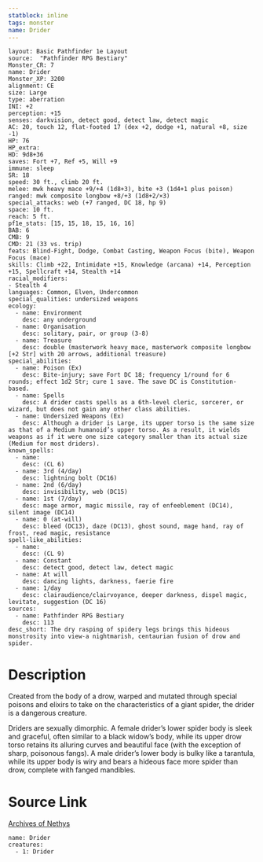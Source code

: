 ```yaml
---
statblock: inline
tags: monster
name: Drider
---
```

```statblock
layout: Basic Pathfinder 1e Layout
source:  "Pathfinder RPG Bestiary"
Monster_CR: 7
name: Drider
Monster_XP: 3200
alignment: CE
size: Large
type: aberration
INI: +2
perception: +15
senses: darkvision, detect good, detect law, detect magic
AC: 20, touch 12, flat-footed 17 (dex +2, dodge +1, natural +8, size -1)
HP: 76
HP_extra: 
HD: 9d8+36
saves: Fort +7, Ref +5, Will +9
immune: sleep
SR: 18
speed: 30 ft., climb 20 ft.
melee: mwk heavy mace +9/+4 (1d8+3), bite +3 (1d4+1 plus poison)
ranged: mwk composite longbow +8/+3 (1d8+2/×3)
special_attacks: web (+7 ranged, DC 18, hp 9)
space: 10 ft.
reach: 5 ft.
pf1e_stats: [15, 15, 18, 15, 16, 16]
BAB: 6
CMB: 9
CMD: 21 (33 vs. trip)
feats: Blind-Fight, Dodge, Combat Casting, Weapon Focus (bite), Weapon Focus (mace)
skills: Climb +22, Intimidate +15, Knowledge (arcana) +14, Perception +15, Spellcraft +14, Stealth +14
racial_modifiers:
- Stealth 4
languages: Common, Elven, Undercommon
special_qualities: undersized weapons
ecology:
  - name: Environment
    desc: any underground
  - name: Organisation
    desc: solitary, pair, or group (3-8)
  - name: Treasure
    desc: double (masterwork heavy mace, masterwork composite longbow [+2 Str] with 20 arrows, additional treasure)
special_abilities:
  - name: Poison (Ex)
    desc: Bite-injury; save Fort DC 18; frequency 1/round for 6 rounds; effect 1d2 Str; cure 1 save. The save DC is Constitution-based.
  - name: Spells
    desc: A drider casts spells as a 6th-level cleric, sorcerer, or wizard, but does not gain any other class abilities.
  - name: Undersized Weapons (Ex)
    desc: Although a drider is Large, its upper torso is the same size as that of a Medium humanoid’s upper torso. As a result, it wields weapons as if it were one size category smaller than its actual size (Medium for most driders).
known_spells:
  - name:
    desc: (CL 6)
  - name: 3rd (4/day)
    desc: lightning bolt (DC16)
  - name: 2nd (6/day)
    desc: invisibility, web (DC15)
  - name: 1st (7/day)
    desc: mage armor, magic missile, ray of enfeeblement (DC14), silent image (DC14)
  - name: 0 (at-will)
    desc: bleed (DC13), daze (DC13), ghost sound, mage hand, ray of frost, read magic, resistance
spell-like_abilities:
  - name:
    desc: (CL 9)
  - name: Constant
    desc: detect good, detect law, detect magic
  - name: At will
    desc: dancing lights, darkness, faerie fire
  - name: 1/day
    desc: clairaudience/clairvoyance, deeper darkness, dispel magic, levitate, suggestion (DC 16)
sources:
  - name: Pathfinder RPG Bestiary
    desc: 113
desc_short: The dry rasping of spidery legs brings this hideous monstrosity into view-a nightmarish, centaurian fusion of drow and spider.
```
# Description
Created from the body of a drow, warped and mutated through special poisons and elixirs to take on the characteristics of a giant spider, the drider is a dangerous creature.

Driders are sexually dimorphic. A female drider’s lower spider body is sleek and graceful, often similar to a black widow’s body, while its upper drow torso retains its alluring curves and beautiful face (with the exception of sharp, poisonous fangs). A male drider’s lower body is bulky like a tarantula, while its upper body is wiry and bears a hideous face more spider than drow, complete with fanged mandibles.
# Source Link
[Archives of Nethys](https://aonprd.com/MonsterDisplay.aspx?ItemName=Drider)
```encounter-table
name: Drider
creatures:
  - 1: Drider
```
